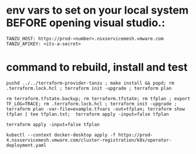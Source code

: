 # env vars to set on your local system BEFORE opening visual studio.:
```
TANZU_HOST: https://prod-<number>.nsxservicemesh.vmware.com
TANZU_APIKEY: <its-a-secret>
```

# command to rebuild, install and test
```
pushd ../../terraform-provider-tanzu ; make install && popd; rm .terraform.lock.hcl ; terraform init -upgrade ; terraform plan
```


```
rm terraform.tfstate.backup; rm terraform.tfstate; rm tfplan ; export TF_LOG=TRACE; rm .terraform.lock.hcl ; terraform init -upgrade ; terraform plan -var-file=example.tfvars -out=tfplan; terraform show tfplan | tee tfplan.txt;  terraform apply -input=false tfplan
```

```
terraform apply -input=false tfplan
```


```
kubectl --context docker-desktop apply -f https://prod-4.nsxservicemesh.vmware.com/cluster-registration/k8s/operator-deployment.yaml
```

